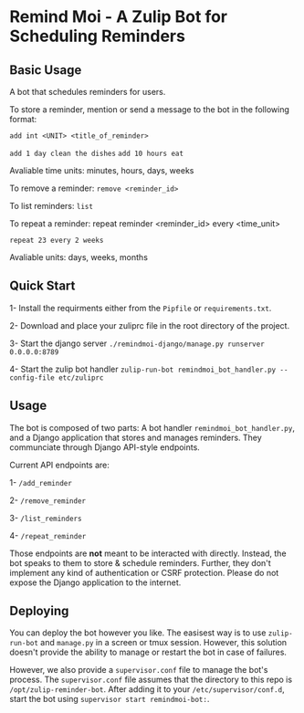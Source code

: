 # Remind Moi - A Zulip Bot for Scheduling Reminders
## Basic Usage

A bot that schedules reminders for users.

To store a reminder, mention or send a message to the bot in the following format:

`add int <UNIT> <title_of_reminder>`

`add 1 day clean the dishes`
`add 10 hours eat`

Avaliable time units: minutes, hours, days, weeks

To remove a reminder:
`remove <reminder_id>`

To list reminders:
`list`

To repeat a reminder: 
repeat reminder <reminder_id> every <int> <time_unit>

`repeat 23 every 2 weeks`

Avaliable units: days, weeks, months

## Quick Start
1- Install the requirments either from the `Pipfile` or `requirements.txt`.

2- Download and place your zuliprc file in the root directory of the project.

3- Start the django server `./remindmoi-django/manage.py runserver 0.0.0.0:8789`

4- Start the zulip bot handler `zulip-run-bot remindmoi_bot_handler.py --config-file etc/zuliprc`

## Usage

The bot is composed of two parts: A bot handler `remindmoi_bot_handler.py`, and a Django application that stores and manages reminders. They communciate through Django API-style endpoints.

Current API endpoints are: 

1- `/add_reminder`

2- `/remove_reminder`

3- `/list_reminders`

4- `/repeat_reminder`

Those endpoints are **not** meant to be interacted with directly. Instead, the bot speaks to them to store & schedule reminders. Further, they don't implement any kind of authentication or CSRF protection. Please do not expose the Django application to the internet. 

## Deploying 

You can deploy the bot however you like. The easisest way is to use `zulip-run-bot` and `manage.py` in a screen or tmux session. However, this solution doesn't provide the ability to manage or restart the bot in case of failures. 

However, we also provide a `supervisor.conf` file to manage the bot's process. The `supervisor.conf` file assumes that the directory to this repo is `/opt/zulip-reminder-bot`. After adding it to your `/etc/supervisor/conf.d`, start the bot using `supervisor start remindmoi-bot:`.
